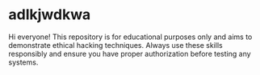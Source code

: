 # adlkjwdkwa
Hi everyone! This repository is for educational purposes only and aims to demonstrate ethical hacking techniques. Always use these skills responsibly and ensure you have proper authorization before testing any systems.
